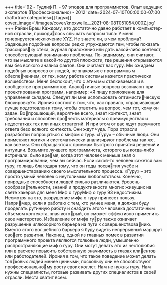 +++
title='92 - Гудлиф П. - 97 этюдов для программистов. Опыт ведущих экспертов (Профессионально) - 2012'
date=2024-07-10T00:00:00-07:00
draft=true
categories=[]
tags=[]
cover_image='/images/cover/knoxwelle__2021-08-08T051054.000Z.jpg'
+++
Райан Браш
Ка­ж­до­му, кто дос­та­точ­но дав­но ра­бо­та­ет в ком­пь­ю­тер­ной от­рас­ли, приходилось слышать вопросы типа:
У меня генерируется исключение XYZ. Не знаете ли, в чем проблема?
Задающие подобные вопросы редко утруждаются тем, чтобы показать трассировку стека, журнал приложения или дать какой-либо контекст, способствующий 
пониманию проблемы. По-видимому, они считают, что вы мыслите в какой-то 
другой плоскости, где решения открываются вам без всякого анализа фактов. 
Они считают вас гуру.
Мы ожидаем подобных вопросов от людей, не знакомых с программным обеспечением, от тех, кому работа системы кажется практически волшебством. Меня 
беспокоит, что с этим мы сталкиваемся и в сообществе программистов. Аналогичные вопросы возникают при проектировании программ, например: «Я пишу 
приложение для управления складом. Следует ли мне использовать оптимистическую блокировку?». Ирония состоит в том, что, как правило, спрашивающий 
лучше подготовлен к тому, чтобы ответить на вопрос, чем тот, кому он задан. Вопрошающий, вероятнее всего, знает контекст, знает требования и способен прочесть материалы о преимуществах и недостатках тех или иных стратегий. И при 
этом от вас ждут разумного ответа безо всякого контекста. Они ждут чуда.
Пора отрасли разработки попрощаться с мифом о гуру. «Гуру» – обычные люди. 
Они применяют логику и систематически анализируют проблемы так же, как 
все мы. Они обращаются к приемам быстрого принятия решений и интуиции. 
Возьмите лучшего программиста, которого вы когда-либо встречали: было время, когда этот человек меньше знал о программировании, чем вы сейчас. Если 
какой-то человек кажется вам гуру, то лишь благодаря тому, что он годы посвятил учебе и совершенствованию своего мыслительного процесса. «Гуру» – это 
просто умный человек с неутолимым любопытством.
Конечно, природные способности людей сильно различаются. Уровень сообразительности, знаний и продуктивности многих живущих на свете хакеров для меня 
Миф о гуруМиф о гуру 93
недостижим. Несмотря на это, разрушение мифа о гуру принесет пользу. Например, если я работаю с тем, кто умнее меня, я должен буду проделать рутинную 
работу и снабдить этого человека достаточным объемом контекста, зная который, он сможет эффективно применить свое мастерство. Избавление от мифа гуру также означает разрушение иллюзорного барьера на пути к совершенствованию. Вместо этого волшебного барьера я буду видеть непрерывный маршрут своего развития.
Наконец, одной из главных помех в развитии программного проекта являются 
толковые люди, умышленно распространяющие миф о гуру. Они могут делать 
это из честолюбия или в расчете повысить собственную значимость в глазах клиентов или работодателей. Ирония в том, что такое поведение может делать толковых людей менее ценными, поскольку они не способствуют профессиональному росту своих коллег. Нам не нужны гуру. Нам нужны специалисты, готовые 
развивать других специалистов в своей отрасли. Места хватит всем.